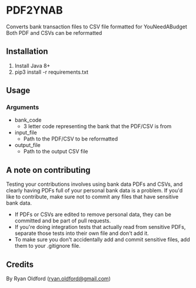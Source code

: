 # PDF2YNAB

Converts bank transaction files to CSV file formatted for YouNeedABudget
Both PDF and CSVs can be reformatted

## Installation

1. Install Java 8+
2. pip3 install -r requirements.txt

## Usage

<script>
	python3 pdf2ynab.py "SCB" bank_pdf.pdf january.csv
</script>

### Arguments
- bank_code
	- 3 letter code representing the bank that the PDF/CSV is from
- input_file
	- Path to the PDF/CSV to be reformatted
- output_file
	- Path to the output CSV file

## A note on contributing
Testing your contributions involves using bank data PDFs and CSVs, and clearly having PDFs full of your personal bank data is a problem.
If you'd like to contribute, make sure not to commit any files that have sensitive bank data.
- If PDFs or CSVs are edited to remove personal data, they can be committed and be part of pull requests.
- If you're doing integration tests that actually read from sensitive PDFs, separate those tests into their own file and don't add it.
- To make sure you don't accidentally add and commit sensitive files, add them to your .gitignore file.

## Credits

By Ryan Oldford (ryan.oldford@gmail.com)